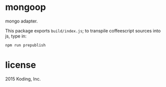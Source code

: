 # mongoop

mongo adapter.

This package exports `build/index.js`; to transpile coffeescript sources into js, type in:

```
npm run prepublish
```

# license

2015 Koding, Inc.
